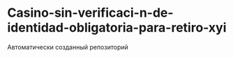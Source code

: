 # Casino-sin-verificaci-n-de-identidad-obligatoria-para-retiro-xyi
Автоматически созданный репозиторий

